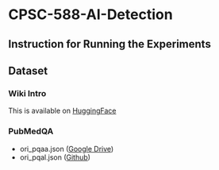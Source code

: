 # CPSC-588-AI-Detection

## Instruction for Running the Experiments

## Dataset

### Wiki Intro
This is available on [HuggingFace](https://huggingface.co/datasets/aadityaubhat/GPT-wiki-intro)

### PubMedQA
- ori_pqaa.json ([Google Drive](https://drive.google.com/file/d/15v1x6aQDlZymaHGP7cZJZZYFfeJt2NdS/view))
- ori_pqal.json ([Github](https://github.com/pubmedqa/pubmedqa/blob/master/data/ori_pqal.json))
